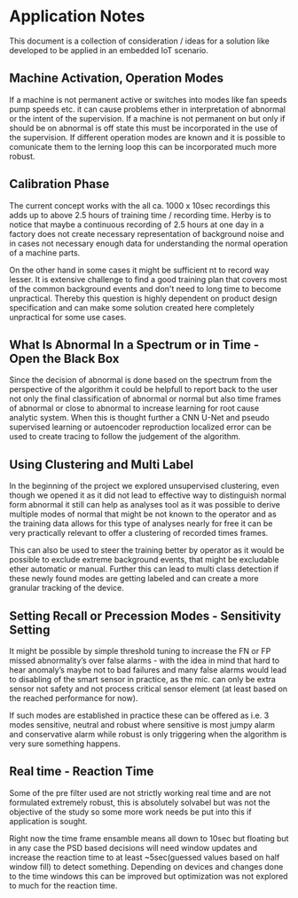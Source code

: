 # Application Notes

This document is a collection of consideration / ideas for a solution like developed to be applied in an embedded IoT scenario.

## Machine Activation, Operation Modes
If a machine is not permanent active or switches into modes like fan speeds pump speeds etc. it can cause problems ether in interpretation of abnormal or the intent of the supervision. If a machine is not permanent on but only if should be on abnormal is off state this must be incorporated in the use of the supervision. If different operation modes are known and it is possible to comunicate them to the lerning loop this can be incorporated much more robust.

## Calibration Phase
The current concept works with the all ca. 1000 x 10sec recordings this adds up to above 2.5 hours of training time / recording time. Herby is to notice that maybe a continuous  recording of 2.5 hours at one day in a factory does not create necessary representation of background noise and in cases not necessary enough data for understanding the normal operation of a machine parts. 

On the other hand in some cases it might be sufficient nt to record way lesser. It is extensive challenge to find a good training plan that covers most of the common background events and don't need to long time to become unpractical. Thereby this question is highly dependent on product design specification and can make some solution created here completely unpractical for some use cases.


## What Is Abnormal In a Spectrum or in Time - Open the Black Box
Since the decision of abnormal is done based on the spectrum from the perspective of the algorithm it could be helpfull to report back to the user not only the final classification of abnormal or normal but also time frames of abnormal or close to abnormal to increase learning for root cause analytic system. When this is thought further a CNN U-Net and pseudo supervised learning or autoencoder reproduction localized error can be used to create tracing to follow the judgement of the algorithm. 

## Using Clustering and Multi Label
In the beginning of the project we explored unsupervised clustering, even though we opened it as it did not lead to effective way to distinguish normal form abnormal it still can help as analyses tool as it was possible to derive multiple modes of normal that might be not known to the operator and as the training data allows for this type of analyses nearly for free it can be very practically relevant to offer a clustering of recorded times frames. 

This can also be used to steer the training better by operator as it would be possible to exclude extreme background events, that might be excludable ether automatic or manual. Further this can lead to multi class detection if these newly found modes are getting labeled and can create a more granular tracking of the device.


## Setting Recall or Precession Modes - Sensitivity Setting
It might be possible by simple threshold tuning to increase the FN or FP missed abnormality’s over false alarms - with the idea in mind that hard to hear anomaly’s maybe not to bad failures and many false alarms would lead to disabling of the smart sensor in practice, as the mic. can only be extra sensor not safety and not process critical sensor element (at least based on the reached performance for now).

If such modes are established in practice these can be offered as i.e. 3 modes sensitive, neutral and robust where sensitive is most jumpy alarm and conservative alarm while robust is only triggering when the algorithm is very sure something happens.

## Real time - Reaction Time
Some of the pre filter used are not strictly working real time and are not formulated extremely robust, this is absolutely solvabel but was not the objective of the study so some more work needs be put into this if application is sought.

Right now the time frame ensamble means all down to 10sec but floating but in any case the PSD based decisions will need window updates and increase the reaction time to at least ~5sec(guessed values based on half window fill) to detect something. Depending on devices and changes done to the time windows this can be improved but optimization was not explored to much for the reaction time.
